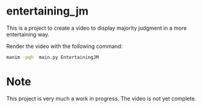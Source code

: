 # entertaining_jm

This is a project to create a video to display majority judgment in a more entertaining way.

Render the video with the following command:

```bash
manim -pqh  main.py EntertainingJM
```

# Note
This project is very much a work in progress. The video is not yet complete.